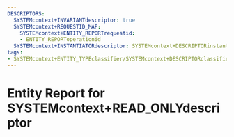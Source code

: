 ```yaml
---
DESCRIPTORS:
  SYSTEMcontext+INVARIANTdescriptor: true
  SYSTEMcontext+REQUESTID_MAP:
    SYSTEMcontext+ENTITY_REPORTrequestid:
    - ENTITY_REPORToperationid
  SYSTEMcontext+INSTANTIATORdescriptor: SYSTEMcontext+DESCRIPTORinstantiator
tags:
- SYSTEMcontext+ENTITY_TYPEclassifier/SYSTEMcontext+DESCRIPTORclassifier_value
---
```

# Entity Report for SYSTEMcontext+READ_ONLYdescriptor

